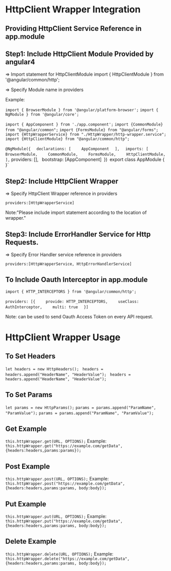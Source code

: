 # HttpClient Wrapper Integration

## Providing HttpClient Service Reference in app.module

## Step1: Include HttpClient Module Provided by angular4

=> Import statement for HttpClientModule
import { HttpClientModule } from '@angular/common/http';

=> Specify Module name in providers

Example:

`import { BrowserModule } from '@angular/platform-browser';`
`import { NgModule } from '@angular/core';`

`import { AppComponent } from './app.component';`
`import {CommonModule} from "@angular/common";`
`import {FormsModule} from "@angular/forms";`
`import {HttpWrapperService} from "./HttpWrapper/http-wrapper.service";`
`import {HttpClientModule} from "@angular/common/http";`

`@NgModule({`
`  declarations: [`
`    AppComponent`
`  ],`
`  imports: [`
`    BrowserModule,`
`    CommonModule,`
`    FormsModule,`
`    HttpClientModule,`
`  ],
`  providers: [],`
`  bootstrap: [AppComponent]`
`})`
`export class AppModule { }`

## Step2: Include HttpClient Wrapper

=> Specify HttpClient Wrapper reference in providers

`providers:[HttpWrapperService]`

Note:"Please include import statement according to the location of wrapper."

## Step3: Include ErrorHandler Service for Http Requests.

=> Specify Error Handler service reference in providers

`providers:[HttpWrapperService, HttpErrorHandlerService]`

## To Include Oauth Interceptor in app.module
`import { HTTP_INTERCEPTORS } from '@angular/common/http';`

`providers: [{`
`    provide: HTTP_INTERCEPTORS,`
`    useClass: AuthInterceptor,`
`    multi: true`
`  }]`

Note: can be used to send Oauth Access Token on every API request.

# HttpClient Wrapper Usage

## To Set Headers

`let headers = new HttpHeaders();`
` headers = headers.append("HeaderName", "HeaderValue");`
` headers = headers.append("HeaderName", "HeaderValue");`

## To Set Params

`let params = new HttpParams();`
`params = params.append("ParamName", "ParamValue");`
`params = params.append("ParamName", "ParamValue");`

## Get Example

`this.httpWrapper.get(URL, OPTIONS);`
Example:
`this.httpWrapper.get("https://example.com/getData", {headers:headers,params:params});`

## Post Example

`this.httpWrapper.post(URL, OPTIONS);`
Example:
`this.httpWrapper.post("https://example.com/getData", {headers:headers,params:params, body:body});`

## Put Example

`this.httpWrapper.put(URL, OPTIONS);`
Example:
`this.httpWrapper.put("https://example.com/getData", {headers:headers,params:params, body:body});`

## Delete Example

`this.httpWrapper.delete(URL, OPTIONS);`
Example:
`this.httpWrapper.delete("https://example.com/getData", {headers:headers,params:params, body:body});`
